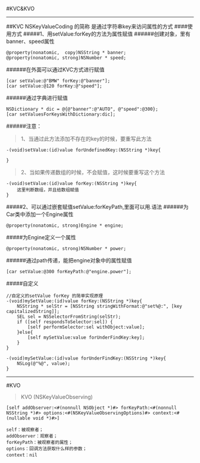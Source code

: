 #KVC&KVO

---

##KVC
    NSKeyValueCoding 的简称 是通过字符串key来访问属性的方式
####使用方式
#####1、用setValue:forKey的方法为属性赋值
######创建对象，里有banner、speed属性
```
@property(nonatomic,  copy)NSString * banner;
@property(nonatomic, strong)NSNumber * speed;
```
######在外面可以通过KVC方式进行赋值
```
[car setValue:@"BMW" forKey:@"banner"];
[car setValue:@120 forKey:@"speed"];
```
######通过字典进行赋值
```
NSDictionary * dic = @{@"banner":@"AUTO", @"speed":@300};
[car setValuesForKeysWithDictionary:dic];
```
######注意：
>1、当通过此方法添加不存在的key的时候，要重写此方法

```
-(void)setValue:(id)value forUndefinedKey:(NSString *)key{
    
}
```
>2、当如果传递数组的时候，不会赋值，这时候要重写这个方法

```
-(void)setValue:(id)value forKey:(NSString *)key{
    这里判断数组，并且给数组赋值
}
```
#####2、可以通过嵌套赋值setValue:forKeyPath,里面可以用.语法
######为Car类中添加一个Engine属性
```
@property(nonatomic, strong)Engine * engine;
```
#####为Engine定义一个属性
```
@property(nonatomic, strong)NSNumber * power;
```
######通过path传递，能把engine对象中的属性赋值
```
[car setValue:@300 forKeyPath:@"engine.power"];
```

#####自定义
```
//自定义的setValue forKey 的简单实现原理
-(void)mySetValue:(id)value forKey:(NSString *)key{
    NSString * selStr = [NSString stringWithFormat:@"set%@:", [key capitalizedString]];
    SEL sel = NSSelectorFromString(selStr);
    if ([self respondsToSelector:sel]) {
        [self performSelector:sel withObject:value];
    }else{
        [self mySetValue:value forUnderFindKey:key];
    }
}

-(void)mySetValue:(id)value forUnderFindKey:(NSString *)key{
    NSLog(@"%@", value);
}
```
---

#KVO
>KVO (NSKeyValueObserving)

```
[self addObserver:<#(nonnull NSObject *)#> forKeyPath:<#(nonnull NSString *)#> options:<#(NSKeyValueObservingOptions)#> context:<#(nullable void *)#>]
```
```
self：被观察者；
addObserver：观察者；
forKeyPath：被观察者的属性；
options：回调方法获取什么样的参数；
context：nil
```